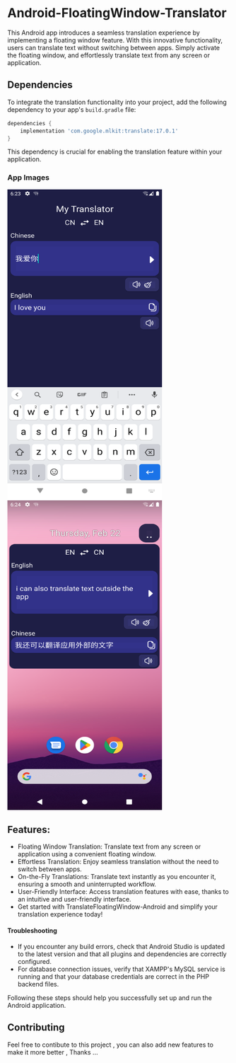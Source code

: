 # Android-FloatingWindow-Translator
This Android app introduces a seamless translation experience by implementing a floating window feature. With this innovative functionality, users can translate text without switching between apps. Simply activate the floating window, and effortlessly translate text from any screen or application.

## Dependencies

To integrate the translation functionality into your project, add the following dependency to your app's `build.gradle` file:

```gradle
dependencies {
    implementation 'com.google.mlkit:translate:17.0.1'
}
  ```

This dependency is crucial for enabling the translation feature within your application.

### App Images
<img src="Images/translator.png" alt="Example Image" width="350" height="700">
<img src="Images/floatingTranslate.png" alt="Example Image" width="350" height="700">


## Features:
- Floating Window Translation: Translate text from any screen or application using a convenient floating window.
- Effortless Translation: Enjoy seamless translation without the need to switch between apps.
- On-the-Fly Translations: Translate text instantly as you encounter it, ensuring a smooth and uninterrupted workflow.
- User-Friendly Interface: Access translation features with ease, thanks to an intuitive and user-friendly interface.
- Get started with TranslateFloatingWindow-Android and simplify your translation experience today!

 
 #### Troubleshooting

- If you encounter any build errors, check that Android Studio is updated to the latest version and that all plugins and dependencies are correctly configured.
- For database connection issues, verify that XAMPP's MySQL service is running and that your database credentials are correct in the PHP backend files.

Following these steps should help you successfully set up and run the Android application.

## Contributing

Feel free to contibute to this project , you can also add new features to make it more better , Thanks ...

